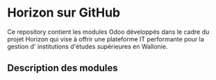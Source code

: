 # Horizon sur GitHub

Ce repository contient les modules Odoo développés dans le cadre du projet 
Horizon qui vise à offrir une plateforme IT performante pour la gestion d'
institutions d'études supérieures en Wallonie.

## Description des modules

